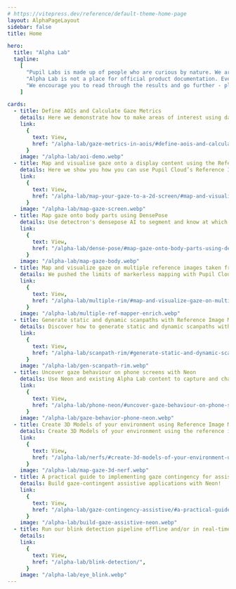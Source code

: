 ```yaml
---
# https://vitepress.dev/reference/default-theme-home-page
layout: AlphaPageLayout
sidebar: false
title: Home

hero:
  title: "Alpha Lab"
  tagline:
    [
      "Pupil Labs is made up of people who are curious by nature. We are researchers, designers, toolmakers, and professional tinkerers. We enjoy building quick prototypes and demos to explore our curiosities. We built Alpha  Lab so that we can have a centralized place to collect the results of our explorations and to share it with the world.",
      "Alpha Lab is not a place for official product documentation. Everything you find here should be considered a work in progress, and may even be a bit rough around the edges. That is the nature of exploration!",
      "We encourage you to read through the results and go further - play around, build from the ideas here, hack away!",
    ]

cards:
  - title: Define AOIs and Calculate Gaze Metrics
    details: Here we demonstrate how to make areas of interest using data downloaded from Pupil Cloud’s Reference Image Mapper.
    link:
      {
        text: View,
        href: "/alpha-lab/gaze-metrics-in-aois/#define-aois-and-calculate-gaze-metrics",
      }
    image: "/alpha-lab/aoi-demo.webp"
  - title: Map and visualise gaze onto a display content using the Reference Image Mapper
    details: Here we show you how you can use Pupil Cloud’s Reference Image Mapper to map gaze onto dynamic on-screen content - like a video.
    link:
      {
        text: View,
        href: "/alpha-lab/map-your-gaze-to-a-2d-screen/#map-and-visualise-gaze-onto-a-display-content-using-the-reference-image-mapper",
      }
    image: "/alpha-lab/map-gaze-screen.webp"
  - title: Map gaze onto body parts using DensePose
    details: Use detectron's densepose AI to segment and know at which part of a body a person is looking.
    link:
      {
        text: View,
        href: "/alpha-lab/dense-pose/#map-gaze-onto-body-parts-using-densepose",
      }
    image: "/alpha-lab/map-gaze-body.webp"
  - title: Map and visualize gaze on multiple reference images taken from the same environment
    details: We pushed the limits of markerless mapping with Pupil Cloud’s Reference Image Mapper - scanning an entire apartment.
    link:
      {
        text: View,
        href: "/alpha-lab/multiple-rim/#map-and-visualize-gaze-on-multiple-reference-images-taken-from-the-same-environment",
      }
    image: "/alpha-lab/multiple-ref-mapper-enrich.webp"
  - title: Generate static and dynamic scanpaths with Reference Image Mapper
    details: Discover how to generate static and dynamic scanpaths with Pupil Cloud's Reference Image Mapper.
    link:
      {
        text: View,
        href: "/alpha-lab/scanpath-rim/#generate-static-and-dynamic-scanpaths-with-reference-image-mapper",
      }
    image: "/alpha-lab/gen-scanpath-rim.webp"
  - title: Uncover gaze behaviour on phone screens with Neon
    details: Use Neon and existing Alpha Lab content to capture and characterise viewing behaviour on mobile phone screens.
    link:
      {
        text: View,
        href: "/alpha-lab/phone-neon/#uncover-gaze-behaviour-on-phone-screens-with-neon",
      }
    image: "/alpha-lab/gaze-behavior-phone-neon.webp"
  - title: Create 3D Models of your environment using Reference Image Mapper and nerfstudio
    details: Create 3D Models of your environment using the reference image mapper and NerfStudio
    link:
      {
        text: View,
        href: "/alpha-lab/nerfs/#create-3d-models-of-your-environment-using-reference-image-mapper-and-nerfstudio",
      }
    image: "/alpha-lab/map-gaze-3d-nerf.webp"
  - title: A practical guide to implementing gaze contingency for assistive technology
    details: Build gaze-contingent assistive applications with Neon!
    link:
      {
        text: View,
        href: "/alpha-lab/gaze-contingency-assistive/#a-practical-guide-to-implementing-gaze-contingency-for-assistive-technology",
      }
    image: "/alpha-lab/build-gaze-assistive-neon.webp"
  - title: Run our blink detection pipeline offline and/or in real-time with Neon
    details:
    link:
      {
        text: View,
        href: "/alpha-lab/blink-detection/",
      }
    image: "/alpha-lab/eye_blink.webp"
---
```

